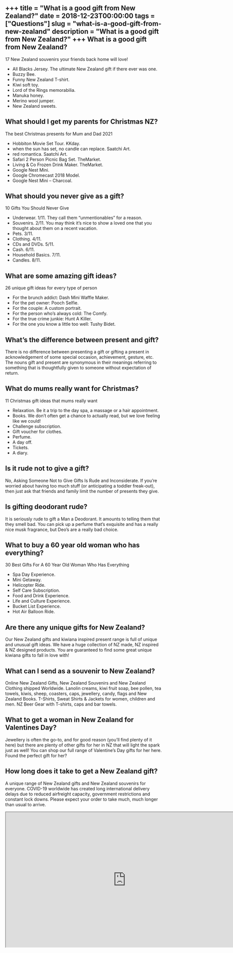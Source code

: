 +++
title = "What is a good gift from New Zealand?"
date = 2018-12-23T00:00:00
tags = ["Questions"]
slug = "what-is-a-good-gift-from-new-zealand"
description = "What is a good gift from New Zealand?"
+++
What is a good gift from New Zealand?
-------------------------------------

17 New Zealand souvenirs your friends back home will love!

- All Blacks Jersey. The ultimate New Zealand gift if there ever was one.
- Buzzy Bee.
- Funny New Zealand T-shirt.
- Kiwi soft toy.
- Lord of the Rings memorabilia.
- Manuka honey.
- Merino wool jumper.
- New Zealand sweets.

What should I get my parents for Christmas NZ?
----------------------------------------------

The best Christmas presents for Mum and Dad 2021

- Hobbiton Movie Set Tour. KKday.
- when the sun has set, no candle can replace. Saatchi Art.
- red romantica. Saatchi Art.
- Safari 2 Person Picnic Bag Set. TheMarket.
- Living &amp; Co Frozen Drink Maker. TheMarket.
- Google Nest Mini.
- Google Chromecast 2018 Model.
- Google Nest Mini – Charcoal.

What should you never give as a gift?
-------------------------------------

10 Gifts You Should Never Give

- Underwear. 1/11. They call them “unmentionables” for a reason.
- Souvenirs. 2/11. You may think it’s nice to show a loved one that you thought about them on a recent vacation.
- Pets. 3/11.
- Clothing. 4/11.
- CDs and DVDs. 5/11.
- Cash. 6/11.
- Household Basics. 7/11.
- Candles. 8/11.

What are some amazing gift ideas?
---------------------------------

26 unique gift ideas for every type of person

- For the brunch addict: Dash Mini Waffle Maker.
- For the pet owner: Pooch Selfie.
- For the couple: A custom portrait.
- For the person who’s always cold: The Comfy.
- For the true crime junkie: Hunt A Killer.
- For the one you know a little too well: Tushy Bidet.

What’s the difference between present and gift?
-----------------------------------------------

There is no difference between presenting a gift or gifting a present in acknowledgement of some special occasion, achievement, gesture, etc. The nouns gift and present are synonymous in their meanings referring to something that is thoughtfully given to someone without expectation of return.

What do mums really want for Christmas?
---------------------------------------

11 Christmas gift ideas that mums really want

- Relaxation. Be it a trip to the day spa, a massage or a hair appointment.
- Books. We don’t often get a chance to actually read, but we love feeling like we could!
- Challenge subscription.
- Gift voucher for clothes.
- Perfume.
- A day off.
- Tickets.
- A diary.

Is it rude not to give a gift?
------------------------------

No, Asking Someone Not to Give Gifts Is Rude and Inconsiderate. If you’re worried about having too much stuff (or anticipating a toddler freak-out), then just ask that friends and family limit the number of presents they give.

Is gifting deodorant rude?
--------------------------

It is seriously rude to gift a Man a Deodorant. It amounts to telling them that they smell bad. You can pick up a perfume that’s exquisite and has a really nice musk fragrance, but Deo’s are a really bad choice.

What to buy a 60 year old woman who has everything?
---------------------------------------------------

30 Best Gifts For A 60 Year Old Woman Who Has Everything

- Spa Day Experience.
- Mini Getaway.
- Helicopter Ride.
- Self Care Subscription.
- Food and Drink Experience.
- Life and Culture Experience.
- Bucket List Experience.
- Hot Air Balloon Ride.

Are there any unique gifts for New Zealand?
-------------------------------------------

Our New Zealand gifts and kiwiana inspired present range is full of unique and unusual gift ideas. We have a huge collection of NZ made, NZ inspired &amp; NZ designed products. You are guaranteed to find some great unique kiwiana gifts to fall in love with!

What can I send as a souvenir to New Zealand?
---------------------------------------------

Online New Zealand Gifts, New Zealand Souvenirs and New Zealand Clothing shipped Worldwide. Lanolin creams, kiwi fruit soap, bee pollen, tea towels, kiwis, sheep, coasters, caps, jewellery, candy, flags and New Zealand Books. T-Shirts, Sweat Shirts &amp; Jackets for women, children and men. NZ Beer Gear with T-shirts, caps and bar towels.

What to get a woman in New Zealand for Valentines Day?
------------------------------------------------------

Jewellery is often the go-to, and for good reason (you’ll find plenty of it here) but there are plenty of other gifts for her in NZ that will light the spark just as well! You can shop our full range of Valentine’s Day gifts for her here. Found the perfect gift for her?

How long does it take to get a New Zealand gift?
------------------------------------------------

A unique range of New Zealand gifts and New Zealand souvenirs for everyone. COVID-19 worldwide has created long international delivery delays due to reduced airfreight capacity, government restrictions and constant lock downs. Please expect your order to take much, much longer than usual to arrive.

<iframe allow="accelerometer; autoplay; clipboard-write; encrypted-media; gyroscope; picture-in-picture" allowfullscreen="" class="__youtube_prefs__  epyt-is-override  no-lazyload" data-no-lazy="1" data-origheight="433" data-origwidth="770" data-skipgform_ajax_framebjll="" height="433" id="_ytid_79598" loading="lazy" src="https://www.youtube.com/embed/5nyaSEg4uhg?enablejsapi=1&autoplay=0&cc_load_policy=0&cc_lang_pref=&iv_load_policy=1&loop=0&modestbranding=0&rel=1&fs=1&playsinline=0&autohide=2&theme=dark&color=red&controls=1&" title="YouTube player" width="770"></iframe>